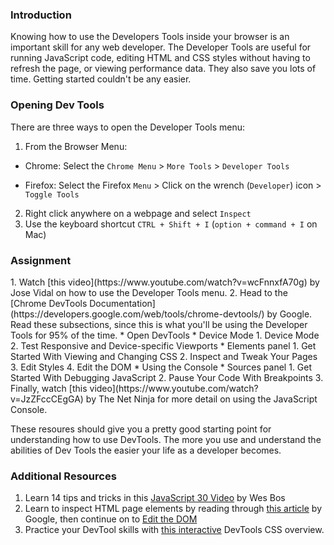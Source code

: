 ### Introduction
Knowing how to use the Developers Tools inside your browser is an important skill for any web developer. The Developer Tools are useful for running JavaScript code, editing HTML and CSS styles without having to refresh the page, or viewing performance data. They also save you lots of time. Getting started couldn't be any easier.

### Opening Dev Tools

There are three ways to open the Developer Tools menu:

1. From the Browser Menu:
  - Chrome: Select the `Chrome Menu` > `More Tools` > `Developer Tools`

  - Firefox: Select the Firefox `Menu` > Click on the wrench (`Developer`) icon > `Toggle Tools`
2. Right click anywhere on a webpage and select `Inspect`
3. Use the keyboard shortcut `CTRL + Shift + I` (`option + command + I` on Mac)

### Assignment

<div class="lesson-content__panel" markdown="1">
1. Watch [this video](https://www.youtube.com/watch?v=wcFnnxfA70g) by Jose Vidal on how to use the Developer Tools menu.
2. Head to the [Chrome DevTools Documentation](https://developers.google.com/web/tools/chrome-devtools/) by Google. Read these subsections, since this is what you'll be using the Developer Tools for 95% of the time.
  * Open DevTools
  * Device Mode
    1. Device Mode
    2. Test Responsive and Device-specific Viewports
  * Elements panel
    1. Get Started With Viewing and Changing CSS
    2. Inspect and Tweak Your Pages
    3. Edit Styles
    4. Edit the DOM
  * Using the Console
  * Sources panel
    1. Get Started With Debugging JavaScript
    2. Pause Your Code With Breakpoints
3. Finally, watch [this video](https://www.youtube.com/watch?v=JzZFccCEgGA) by The Net Ninja for more detail on using the JavaScript Console.

These resoures should give you a pretty good starting point for understanding how to use DevTools.  The more you use and understand the abilities of Dev Tools the easier your life as a developer becomes.
</div>

### Additional Resources

1. Learn 14 tips and tricks in this [JavaScript 30 Video](https://www.youtube.com/watch?v=xkzDaKwinA8) by Wes Bos
2. Learn to inspect HTML page elements by reading through [this article](https://developers.google.com/web/tools/chrome-devtools/inspect-styles/) by Google, then continue on to [Edit the DOM](https://developers.google.com/web/tools/chrome-devtools/inspect-styles/edit-dom)
3. Practice your DevTool skills with [this interactive](https://developers.google.com/web/tools/chrome-devtools/css/)  DevTools CSS overview.
